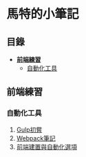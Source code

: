# **馬特的小筆記**<!-- omit in toc -->

## **目錄**<!-- omit in toc -->

- [**前端練習**](#前端練習)
  - [自動化工具](#自動化工具)

## **前端練習**

### 自動化工具

1. [Gulp初嘗][fl1]
2. [Webpack筆記][fl2]
3. [前端建置與自動化選項][fl3]

<!-- Links -->
[fl1]: ./frontEnd/Gulp/index.html "Gulp初嘗"
[fl2]: ./frontEnd/Webpack/index.html "Webpack筆記"
[fl3]: ./frontEnd/Compare-Webpack-And-Gulp/index.html "前端建置與自動化選項"
